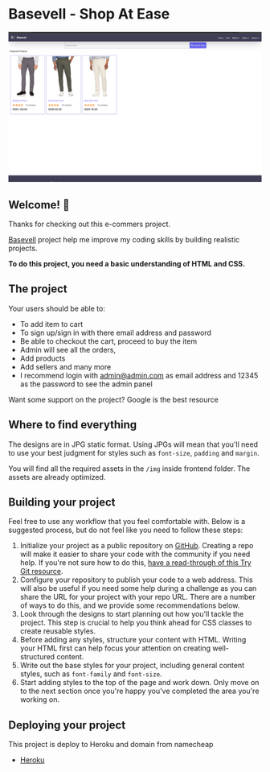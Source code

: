 # Basevell - Shop At Ease

![Design preview for the basevell page with React, Redux, NodeJs, ExpressJS, Tailwincss, CSS and other tiny libraries/frameworks](./frontend/design/desktop-preview.png)

## Welcome! 👋

Thanks for checking out this e-commers project.

[Basevell](https://www.basevell.com) project help me improve my coding skills by building realistic projects.

**To do this project, you need a basic understanding of HTML and CSS.**

## The project

Your users should be able to:

- To add item to cart
- To sign up/sign in with there email address and password
- Be able to checkout the cart, proceed to buy the item
- Admin will see all the orders,
- Add products
- Add sellers and many more
- I recommend login with admin@admin.com as email address and 12345 as the password to see the admin panel

Want some support on the project? Google is the best resource

## Where to find everything

The designs are in JPG static format. Using JPGs will mean that you'll need to use your best judgment for styles such as `font-size`, `padding` and `margin`.

You will find all the required assets in the `/img` inside frontend folder. The assets are already optimized.

## Building your project

Feel free to use any workflow that you feel comfortable with. Below is a suggested process, but do not feel like you need to follow these steps:

1. Initialize your project as a public repository on [GitHub](https://github.com/). Creating a repo will make it easier to share your code with the community if you need help. If you're not sure how to do this, [have a read-through of this Try Git resource](https://try.github.io/).
2. Configure your repository to publish your code to a web address. This will also be useful if you need some help during a challenge as you can share the URL for your project with your repo URL. There are a number of ways to do this, and we provide some recommendations below.
3. Look through the designs to start planning out how you'll tackle the project. This step is crucial to help you think ahead for CSS classes to create reusable styles.
4. Before adding any styles, structure your content with HTML. Writing your HTML first can help focus your attention on creating well-structured content.
5. Write out the base styles for your project, including general content styles, such as `font-family` and `font-size`.
6. Start adding styles to the top of the page and work down. Only move on to the next section once you're happy you've completed the area you're working on.

## Deploying your project

This project is deploy to Heroku and domain from namecheap

- [Heroku](https://heroku.com/)
